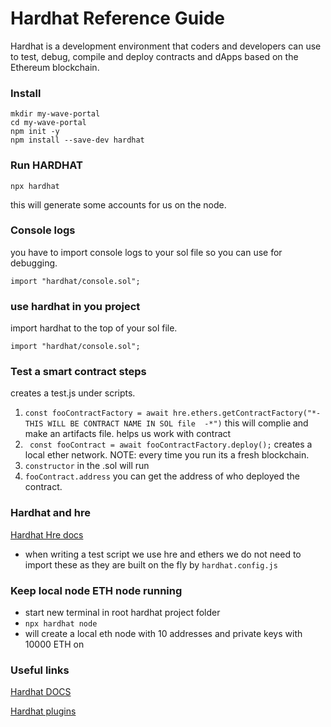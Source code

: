 # Hardhat Reference Guide

Hardhat is a development environment that coders and developers can use to test, debug, compile and deploy contracts and dApps based on the Ethereum blockchain.

### Install 

```
mkdir my-wave-portal
cd my-wave-portal
npm init -y
npm install --save-dev hardhat
```


### Run HARDHAT

```
npx hardhat
```

this will generate some accounts for us on the node.


### Console logs

you have to import console logs to your sol file so you can use for debugging. 

```
import "hardhat/console.sol";
```

### use hardhat in you project 

import hardhat to the top of your sol file. 

```
import "hardhat/console.sol";
```


###  Test a smart contract steps

creates a test.js under scripts. 

1.  `const fooContractFactory = await hre.ethers.getContractFactory("*- THIS WILL BE CONTRACT NAME IN SOL file  -*")` this will complie and make an artifacts file. helps us work with contract 
2. ` const fooContract = await fooContractFactory.deploy();` creates a local ether network. NOTE: every time you run its a fresh blockchain. 
3. `constructor`  in the .sol will run 
4.  `fooContract.address` you can get the address of who deployed the contract. 



### Hardhat and hre

[Hardhat Hre docs](https://hardhat.org/advanced/hardhat-runtime-environment?utm_source=buildspace.so&utm_medium=buildspace_project)

- when writing a test script we use hre and ethers we do not need to import these as they are built on the fly by `hardhat.config.js`
  




### Keep local node ETH node running
- start new terminal in root hardhat project folder 
- `npx hardhat node`
- will create a local eth node with 10 addresses and private keys with 10000 ETH on 




### Useful links
[Hardhat DOCS ](https://hardhat.org/getting-started)

[Hardhat plugins ](https://hardhat.org/plugins)

